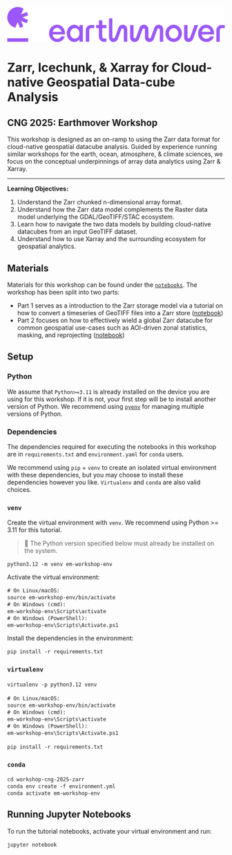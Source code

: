 ![](./assets/earthmover.png)

# Zarr, Icechunk, & Xarray for Cloud-native Geospatial Data-cube Analysis

## CNG 2025: Earthmover Workshop

This workshop is designed as an on-ramp to using the Zarr data format for cloud-native geospatial datacube analysis. Guided by experience running similar workshops for the earth, ocean, atmosphere, & climate sciences, we focus on the conceptual underpinnings of array data analytics using Zarr & Xarray.

-----

**Learning Objectives:**

1. Understand the Zarr chunked n-dimensional array format.
2. Understand how the Zarr data model complements the Raster data model underlying the GDAL/GeoTIFF/STAC ecosystem. 
3. Learn how to navigate the two data models by building cloud-native datacubes from an input GeoTIFF dataset.
4. Understand how to use Xarray and the surrounding ecosystem for geospatial analytics.

## Materials

Materials for this workshop can be found under the [`notebooks`](./notebooks/). The workshop has been split into two parts:
- Part 1 serves as a introduction to the Zarr storage model via a tutorial on how to convert a timeseries of GeoTIFF files into a Zarr store ([notebook](./notebooks/workshop-part-1.ipynb))
- Part 2 focuses on how to effectively wield a global Zarr datacube for common geospatial use-cases such as AOI-driven zonal statistics, masking, and reprojecting ([notebook](./notebooks/workshop-part-2.ipynb))

## Setup

### Python

We assume that `Python>=3.11` is already installed on the device you are using for this workshop. If it is not, your first step will be to install another version of Python. We recommend using [`pyenv`](https://github.com/pyenv/pyenv) for managing multiple versions of Python. 

### Dependencies

The dependencies required for executing the notebooks in this workshop are in `requirements.txt` and `environment.yaml` for `conda` users. 

We recommend using `pip` + `venv` to create an isolated virtual environment with these dependencies, but you may choose to install these dependencies however you like. `Virtualenv` and `conda` are also valid choices.


### `venv`

Create the virtual environment with `venv`. We recommend using Python >= 3.11 for this tutorial.

> 🧠 The Python version specified below must already be installed on the system.

```
python3.12 -m venv em-workshop-env
```

Activate the virtual environment:

```
# On Linux/macOS:
source em-workshop-env/bin/activate
# On Windows (cmd):
em-workshop-env\Scripts\activate
# On Windows (PowerShell):
em-workshop-env\Scripts\Activate.ps1
```

Install the dependencies in the environment:

```
pip install -r requirements.txt
```

### `virtualenv`

```
virtualenv -p python3.12 venv

# On Linux/macOS:
source em-workshop-env/bin/activate
# On Windows (cmd):
em-workshop-env\Scripts\activate
# On Windows (PowerShell):
em-workshop-env\Scripts\Activate.ps1

pip install -r requirements.txt
```

### `conda`

```
cd workshop-cng-2025-zarr
conda env create -f environment.yml
conda activate em-workshop-env
```

## Running Jupyter Notebooks
To run the tutorial notebooks, activate your virtual environment and run:
```
jupyter notebook
```
